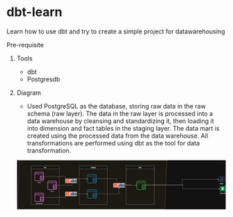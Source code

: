 # dbt-learn
Learn how to use dbt and try to create a simple project for datawarehousing

Pre-requisite 
1. Tools 
    * dbt
    * Postgresdb
2. Diagram
    * Used PostgreSQL as the database, storing raw data in the raw schema (raw layer). The data in the raw layer is processed into a data warehouse by cleansing and standardizing it, then loading it into dimension and fact tables in the staging layer. The data mart is created using the processed data from the data warehouse. All transformations are performed using dbt as the tool for data transformation.

    ![alt text](image.png)